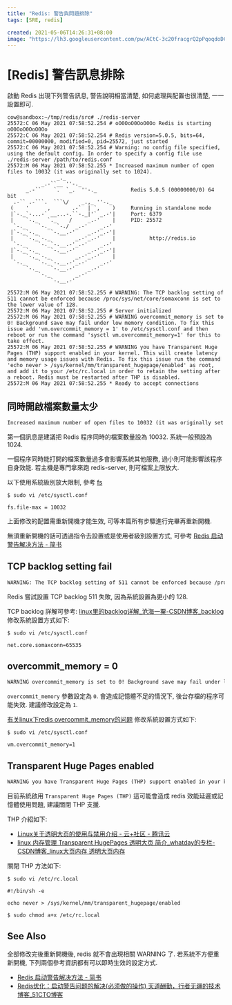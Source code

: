 ```yaml
---
title: "Redis: 警告與問題排除"
tags: [SRE, redis]

created: 2021-05-06T14:26:31+08:00
image: "https://lh3.googleusercontent.com/pw/ACtC-3c20fracgrQ2pPqoqdoDC8B2-TKXBr7gWPBBoYkEjUhibsZSiOx-D0rbH0mw4ioWUPFaggeqZhKvWI-og9IzKmSXItl67QFCpd33vklw9QLZU0FW7ggHE1yuZ7S7NVTUSmrshARmmk-iJQifd72Nb86rQ=w800-no?authuser=0"
---
```


[Redis] 警告訊息排除
==================

啟動 Redis 出現下列警告訊息, 警告說明相當清楚, 如何處理與配置也很清楚, 一一設置即可.


``` shell
cow@sandbox:~/tmp/redis/src# ./redis-server
25572:C 06 May 2021 07:58:52.254 # oO0OoO0OoO0Oo Redis is starting oO0OoO0OoO0Oo
25572:C 06 May 2021 07:58:52.254 # Redis version=5.0.5, bits=64, commit=00000000, modified=0, pid=25572, just started
25572:C 06 May 2021 07:58:52.254 # Warning: no config file specified, using the default config. In order to specify a config file use ./redis-server /path/to/redis.conf
25572:M 06 May 2021 07:58:52.255 * Increased maximum number of open files to 10032 (it was originally set to 1024).
                _._
           _.-``__ ''-._
      _.-``    `.  `_.  ''-._           Redis 5.0.5 (00000000/0) 64 bit
  .-`` .-```.  ```\/    _.,_ ''-._
 (    '      ,       .-`  | `,    )     Running in standalone mode
 |`-._`-...-` __...-.``-._|'` _.-'|     Port: 6379
 |    `-._   `._    /     _.-'    |     PID: 25572
  `-._    `-._  `-./  _.-'    _.-'
 |`-._`-._    `-.__.-'    _.-'_.-'|
 |    `-._`-._        _.-'_.-'    |           http://redis.io
  `-._    `-._`-.__.-'_.-'    _.-'
 |`-._`-._    `-.__.-'    _.-'_.-'|
 |    `-._`-._        _.-'_.-'    |
  `-._    `-._`-.__.-'_.-'    _.-'
      `-._    `-.__.-'    _.-'
          `-._        _.-'
              `-.__.-'

25572:M 06 May 2021 07:58:52.255 # WARNING: The TCP backlog setting of 511 cannot be enforced because /proc/sys/net/core/somaxconn is set to the lower value of 128.
25572:M 06 May 2021 07:58:52.255 # Server initialized
25572:M 06 May 2021 07:58:52.255 # WARNING overcommit_memory is set to 0! Background save may fail under low memory condition. To fix this issue add 'vm.overcommit_memory = 1' to /etc/sysctl.conf and then reboot or run the command 'sysctl vm.overcommit_memory=1' for this to take effect.
25572:M 06 May 2021 07:58:52.255 # WARNING you have Transparent Huge Pages (THP) support enabled in your kernel. This will create latency and memory usage issues with Redis. To fix this issue run the command 'echo never > /sys/kernel/mm/transparent_hugepage/enabled' as root, and add it to your /etc/rc.local in order to retain the setting after a reboot. Redis must be restarted after THP is disabled.
25572:M 06 May 2021 07:58:52.255 * Ready to accept connections
```


同時開啟檔案數量太少
----------------

``` txt
Increased maximum number of open files to 10032 (it was originally set to 1024).
```

第一個訊息是建議把 Redis 程序同時的檔案數量設為 10032. 系統一般預設為 1024.

一個程序同時能打開的檔案數量過多會影響系統其他服務, 過小則可能影響該程序自身效能.
若主機是專門拿來跑 redis-server, 則可檔案上限放大.

以下使用系統級別放大限制, 參考 [fs](https://www.kernel.org/doc/Documentation/sysctl/fs.txt)

``` shell
$ sudo vi /etc/sysctl.conf

fs.file-max = 10032
```

上面修改的配置需重新開機才能生效, 可等本篇所有步驟進行完畢再重新開機.

無須重新開機的話可透過指令去設置或是使用者級別設置方式, 
可參考 [Redis 启动警告解决方法 - 简书](https://www.jianshu.com/p/0048af19a8cb)


TCP backlog setting fail
------------------------

``` txt
WARNING: The TCP backlog setting of 511 cannot be enforced because /proc/sys/net/core/somaxconn is set to the lower value of 128.
```

Redis 嘗試設置 TCP backlog 511 失敗, 因為系統設置為更小的 128.

TCP backlog 詳解可參考: [linux里的backlog详解_沧海一粟-CSDN博客_backlog](https://blog.csdn.net/raintungli/article/details/37913765)
修改系統設置方式如下:

``` shell
$ sudo vi /etc/sysctl.conf

net.core.somaxconn=65535
```


overcommit_memory = 0
---------------------

``` txt
WARNING overcommit_memory is set to 0! Background save may fail under low memory condition. To fix this issue add 'vm.overcommit_memory = 1' to /etc/sysctl.conf and then reboot or run the command 'sysctl vm.overcommit_memory=1' for this to take effect.
```

`overcommit_memory` 參數設定為 `0`. 會造成記憶體不足的情況下, 後台存檔的程序可能失效. 建議修改設定為 `1`.

[有关linux下redis overcommit_memory的问题](https://blog.csdn.net/whycold/article/details/21388455)
修改系統設置方式如下:

``` shell
$ sudo vi /etc/sysctl.conf

vm.overcommit_memory=1
```


Transparent Huge Pages enabled
------------------------------

``` txt
WARNING you have Transparent Huge Pages (THP) support enabled in your kernel. This will create latency and memory usage issues with Redis. To fix this issue run the command 'echo never > /sys/kernel/mm/transparent_hugepage/enabled' as root, and add it to your /etc/rc.local in order to retain the setting after a reboot. Redis must be restarted after THP is disabled.
```

目前系統啟用 `Transparent Huge Pages (THP)` 這可能會造成 redis 效能延遲或記憶體使用問題, 建議關閉 THP 支援.

THP 介紹如下: 
-   [Linux关于透明大页的使用与禁用介绍 - 云+社区 - 腾讯云](https://cloud.tencent.com/developer/article/1721462)
-   [linux 内存管理 Transparent HugePages 透明大页 简介_whatday的专栏-CSDN博客_linux大页内存 透明大页内存](https://blog.csdn.net/whatday/article/details/103028344)

關閉 THP 方法如下:

``` shell
$ sudo vi /etc/rc.local

#!/bin/sh -e

echo never > /sys/kernel/mm/transparent_hugepage/enabled

$ sudo chmod a+x /etc/rc.local
```


See Also
--------

全部修改完後重新開機後, redis 就不會出現相關 WARNING 了.
若系統不方便重新開機, 下列兩個參考資訊都有可以即時生效的設定方式.

-   [Redis 启动警告解决方法 - 简书](https://www.jianshu.com/p/0048af19a8cb)
-   [Redis优化：启动警告问题的解决(必须做的操作) 天道酬勤，行者无疆的技术博客_51CTO博客](https://blog.51cto.com/sf1314/2156127)
